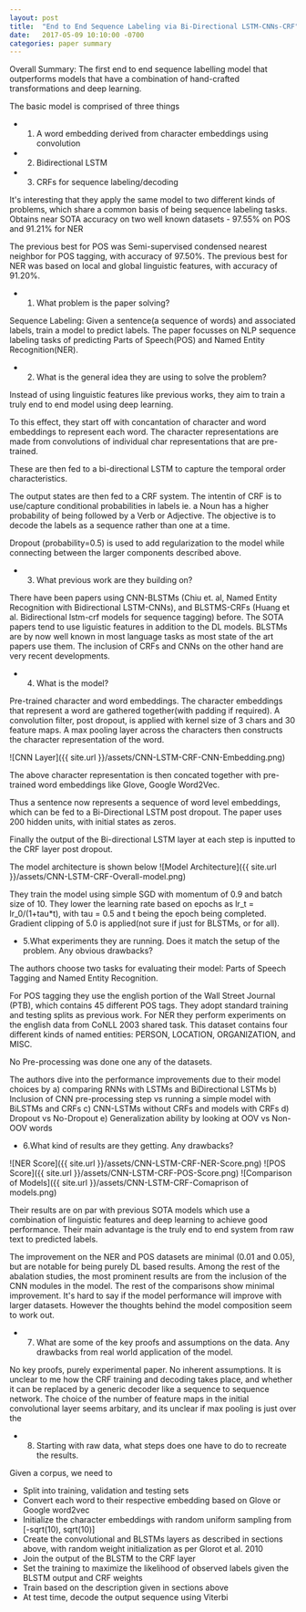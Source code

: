 ```yaml
---
layout: post
title:  "End to End Sequence Labeling via Bi-Directional LSTM-CNNs-CRF"
date:   2017-05-09 10:10:00 -0700
categories: paper summary
---
```


Overall Summary:
The first end to end sequence labelling model that outperforms models that have a combination of hand-crafted transformations and deep learning.

The basic model is comprised of three things
* 1) A word embedding derived from character embeddings using convolution
* 2) Bidirectional LSTM
* 3) CRFs for sequence labeling/decoding

It's interesting that they apply the same model to two different kinds of problems, which share a common basis of being sequence labeling tasks. Obtains near SOTA accuracy on two well known datasets - 97.55% on POS and 91.21% for NER

The previous best for POS was Semi-supervised condensed nearest neighbor for POS tagging, with accuracy of 97.50%.
The previous best for NER was based on local and global linguistic features, with accuracy of 91.20%.

* 1. What problem is the paper solving?

Sequence Labeling: Given a sentence(a sequence of words) and associated labels, train a model to predict labels. The paper focusses on NLP sequence labeling tasks of predicting Parts of Speech(POS) and Named Entity Recognition(NER).

* 2. What is the general idea they are using to solve the problem? 

Instead of using linguistic features like previous works, they aim to train a truly end to end model using deep learning.

To this effect, they start off with concantation of character and word embeddings to represent each word. The character representations are made from convolutions of individual char representations that are pre-trained.

These are then fed to a bi-directional LSTM to capture the temporal order characteristics.

The output states are then fed to a CRF system. The intentin of CRF is to use/capture conditional probabilities in labels ie. a Noun has a higher probability of being followed by a Verb or Adjective. The objective is to decode the labels as a sequence rather than one at a time.

Dropout (probability=0.5) is used to add regularization to the model while connecting between the larger components described above.

* 3. What previous work are they building on?

There have been papers using CNN-BLSTMs (Chiu et. al, Named Entity Recognition with Bidirectional LSTM-CNNs), and BLSTMS-CRFs (Huang et al. Bidirectional lstm-crf models for sequence tagging) before. The SOTA papers tend to use liguistic features in addition to the DL models. BLSTMs are by now well known in most language tasks as most state of the art papers use them. The inclusion of CRFs and CNNs on  the other hand are very recent developments.

* 4. What is the model? 

Pre-trained character and word embeddings. The character embeddings that represent a word are gathered together(with padding if required). A convolution filter, post dropout, is applied with kernel size of 3 chars and 30 feature maps. A max pooling layer across the characters then constructs the character representation of the word. 

![CNN Layer]({{ site.url }}/assets/CNN-LSTM-CRF-CNN-Embedding.png)

The above character representation is then concated together with pre-trained word embeddings like Glove, Google Word2Vec. 

Thus a sentence now represents a sequence of word level embeddings, which can be fed to a Bi-Directional LSTM post dropout. The paper uses 200 hidden units, with initial states as zeros.

Finally the output of the Bi-directional LSTM layer at each step is inputted to the CRF layer post dropout.

The model architecture is shown below
![Model Architecture]({{ site.url }}/assets/CNN-LSTM-CRF-Overall-model.png)

They train the model using simple SGD with momentum of 0.9 and batch size of 10. They lower the learning rate based on epochs as lr_t = lr_0/(1+tau*t), with tau = 0.5 and t being the epoch being completed. Gradient clipping of 5.0 is applied(not sure if just for BLSTMs, or for all). 

* 5.What experiments they are running. Does it match the setup of the problem. Any obvious drawbacks?

The authors choose two tasks for evaluating their model: Parts of Speech Tagging and Named Entity Recognition. 

For POS tagging they use the english portion of the Wall Street Journal (PTB), which contains 45 different POS tags. They adopt standard training and testing splits as previous work.
For NER they perform experiments on the english data from CoNLL 2003 shared task. This dataset contains four different kinds of named entities: PERSON, LOCATION, ORGANIZATION, and MISC. 

No Pre-processing was done one any of the datasets.

The authors dive into the performance improvements due to their model choices by 
a) comparing RNNs with LSTMs and BiDirectional LSTMs
b) Inclusion of CNN pre-processing step vs running a simple model with BiLSTMs and CRFs
c) CNN-LSTMs without CRFs and models with CRFs
d) Dropout vs No-Dropout
e) Generalization ability by looking at OOV vs Non-OOV words

* 6.What kind of results are they getting. Any drawbacks?

![NER Score]({{ site.url }}/assets/CNN-LSTM-CRF-NER-Score.png)
![POS Score]({{ site.url }}/assets/CNN-LSTM-CRF-POS-Score.png)
![Comparison of Models]({{ site.url }}/assets/CNN-LSTM-CRF-Comaprison of models.png)

Their results are on par with previous SOTA models which use a combination of linguistic features and deep learning to achieve good performance. Their main advantage is the truly end to end system from raw text to predicted labels. 

The improvement on the NER and POS datasets are minimal (0.01 and 0.05), but are notable for being purely DL based results. Among the rest of the abalation studies, the most prominent results are from the inclusion of the CNN modules in the model. The rest of the comparisons show minimal improvement. It's hard to say if the model performance will improve with larger datasets. However the thoughts behind the model composition seem to work out.

* 7. What are some of the key proofs and assumptions on the data. Any drawbacks from real world application of the model. 

No key proofs, purely experimental paper. No inherent assumptions. It is unclear to me how the CRF training and decoding takes place, and whether it can be replaced by a generic decoder like a sequence to sequence network. The choice of the number of feature maps in the initial convolutional layer seems arbitary, and its unclear if max pooling is just over the 

* 8. Starting with raw data, what steps does one have to do to recreate the results.

Given a corpus, we need to
* Split into training, validation and testing sets
* Convert each word to their respective embedding based on Glove or Google word2vec
* Initialize the character embeddings with random uniform sampling from [-sqrt(10), sqrt(10)]
* Create the convolutional and BLSTMs layers as described in sections above, with random weight initialization as per Glorot et al. 2010
* Join the output of the BLSTM to the CRF layer
* Set the training to maximize the likelihood of observed labels given the BLSTM output and CRF weights
* Train based on the description given in sections above
* At test time, decode the output sequence using Viterbi
